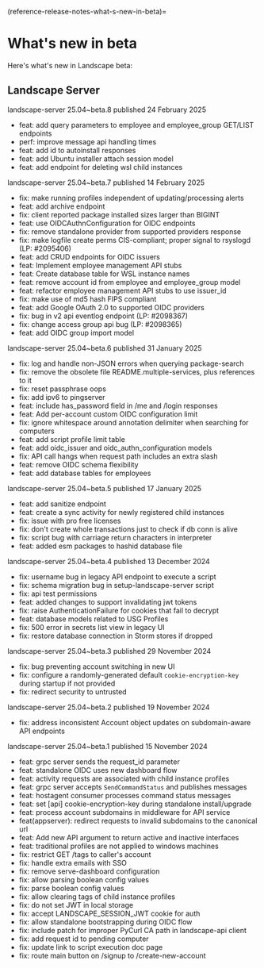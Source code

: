 (reference-release-notes-what-s-new-in-beta)=
# What's new in beta

Here's what's new in Landscape beta:

## Landscape Server

landscape-server 25.04~beta.8 published 24 February 2025

* feat: add query parameters to employee and employee_group GET/LIST endpoints
* perf: improve message api handling times
* feat: add id to autoinstall responses
* feat: add Ubuntu installer attach session model
* feat: add endpoint for deleting wsl child instances

landscape-server 25.04~beta.7 published 14 February 2025

* fix: make running profiles independent of updating/processing alerts
* feat: add archive endpoint
* fix: client reported package installed sizes larger than BIGINT
* feat: use OIDCAuthnConfiguration for OIDC endpoints
* fix: remove standalone provider from supported providers response
* fix: make logfile create perms CIS-compliant; proper signal to rsyslogd (LP: #2095406)
* feat: add CRUD endpoints for OIDC issuers
* feat: Implement employee management API stubs
* feat: Create database table for WSL instance names
* feat: remove account id from employee and employee_group model
* feat: refactor employee management API stubs to use issuer_id
* fix: make use of md5 hash FIPS compliant
* feat: add Google OAuth 2.0 to supported OIDC providers
* fix: bug in v2 api eventlog endpoint (LP: #2098367)
* fix: change access group api bug (LP: #2098365)
* feat: add OIDC group import model

landscape-server 25.04~beta.6 published 31 January 2025

* fix: log and handle non-JSON errors when querying package-search
* fix: remove the obsolete file README.multiple-services, plus references to it
* fix: reset passphrase oops
* fix: add ipv6 to pingserver
* feat: include has_password field in /me and /login responses
* feat: Add per-account custom OIDC configuration limit
* fix: ignore whitespace around annotation delimiter when searching for computers
* feat: add script profile limit table
* feat: add oidc_issuer and oidc_authn_configuration models
* fix: API call hangs when request path includes an extra slash
* feat: remove OIDC schema flexibility
* feat: add database tables for employees

landscape-server 25.04~beta.5 published 17 January 2025

* feat: add sanitize endpoint
* feat: create a sync activity for newly registered child instances
* fix: issue with pro free licenses
* fix: don't create whole transactions just to check if db conn is alive
* fix: script bug with carriage return characters in interpreter
* feat: added esm packages to hashid database file

landscape-server 25.04~beta.4 published 13 December 2024

* fix: username bug in legacy API endpoint to execute a script
* fix: schema migration bug in setup-landscape-server script
* fix: api test permissions
* feat: added changes to support invalidating jwt tokens
* fix: raise AuthenticationFailure for cookies that fail to decrypt
* feat: database models related to USG Profiles
* fix: 500 error in secrets list view in legacy UI
* fix: restore database connection in Storm stores if dropped

landscape-server 25.04~beta.3 published 29 November 2024
  * fix: bug preventing account switching in new UI
  * fix: configure a randomly-generated default `cookie-encryption-key` during
    startup if not provided
  * fix: redirect security to untrusted

landscape-server 25.04~beta.2 published 19 November 2024
  * fix: address inconsistent Account object updates on subdomain-aware
    API endpoints

landscape-server 25.04~beta.1 published 15 November 2024
  * feat: grpc server sends the request_id parameter
  * feat: standalone OIDC uses new dashboard flow
  * feat: activity requests are associated with child instance profiles
  * feat: grpc server accepts `SendCommandStatus` and publishes messages
  * feat: hostagent consumer processes command status messages
  * feat: set [api] cookie-encryption-key during standalone install/upgrade
  * feat: process account subdomains in middleware for API service
  * feat(appserver): redirect requests to invalid subdomains to the canonical url
  * feat: Add new API argument to return active and inactive interfaces
  * feat: traditional profiles are not applied to windows machines
  * fix: restrict GET /tags to caller's account
  * fix: handle extra emails with SSO
  * fix: remove serve-dashboard configuration
  * fix: allow parsing boolean config values
  * fix: parse boolean config values
  * fix: allow clearing tags of child instance profiles
  * fix: do not set JWT in local storage
  * fix: accept LANDSCAPE_SESSION_JWT cookie for auth
  * fix: allow standalone bootstrapping during OIDC flow
  * fix: include patch for improper PyCurl CA path in landscape-api client
  * fix: add request id to pending computer
  * fix: update link to script execution doc page
  * fix: route main button on /signup to /create-new-account

